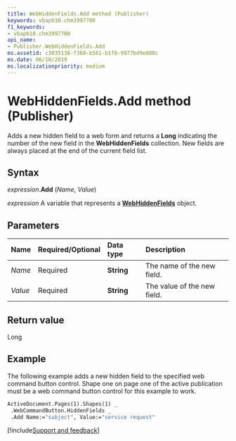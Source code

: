 ```yaml
---
title: WebHiddenFields.Add method (Publisher)
keywords: vbapb10.chm3997700
f1_keywords:
- vbapb10.chm3997700
api_name:
- Publisher.WebHiddenFields.Add
ms.assetid: c3035138-f369-b561-b1f8-9977bd9e080c
ms.date: 06/18/2019
ms.localizationpriority: medium
---
```



# WebHiddenFields.Add method (Publisher)

Adds a new hidden field to a web form and returns a **Long** indicating the number of the new field in the **WebHiddenFields** collection. New fields are always placed at the end of the current field list.


## Syntax

_expression_.**Add** (_Name_, _Value_)

_expression_ A variable that represents a **[WebHiddenFields](Publisher.WebHiddenFields.md)** object.


## Parameters

|Name|Required/Optional|Data type|Description|
|:-----|:-----|:-----|:-----|
|_Name_|Required| **String**|The name of the new field.|
|_Value_|Required| **String**|The value of the new field.|

## Return value

Long


## Example

The following example adds a new hidden field to the specified web command button control. Shape one on page one of the active publication must be a web command button control for this example to work.

```vb
ActiveDocument.Pages(1).Shapes(1) _ 
 .WebCommandButton.HiddenFields _ 
 .Add Name:="subject", Value:="service request"
```

[!include[Support and feedback](~/includes/feedback-boilerplate.md)]